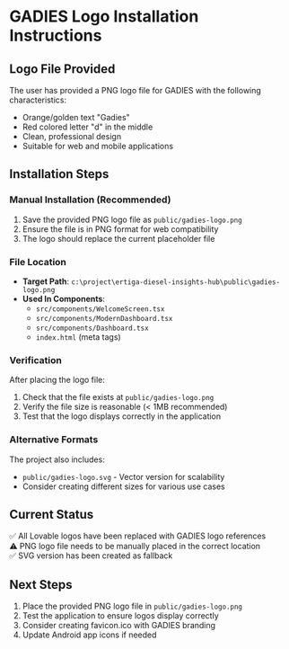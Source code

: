 # GADIES Logo Installation Instructions

## Logo File Provided
The user has provided a PNG logo file for GADIES with the following characteristics:
- Orange/golden text "Gadies" 
- Red colored letter "d" in the middle
- Clean, professional design
- Suitable for web and mobile applications

## Installation Steps

### Manual Installation (Recommended)
1. Save the provided PNG logo file as `public/gadies-logo.png`
2. Ensure the file is in PNG format for web compatibility
3. The logo should replace the current placeholder file

### File Location
- **Target Path**: `c:\project\ertiga-diesel-insights-hub\public\gadies-logo.png`
- **Used In Components**:
  - `src/components/WelcomeScreen.tsx`
  - `src/components/ModernDashboard.tsx` 
  - `src/components/Dashboard.tsx`
  - `index.html` (meta tags)

### Verification
After placing the logo file:
1. Check that the file exists at `public/gadies-logo.png`
2. Verify the file size is reasonable (< 1MB recommended)
3. Test that the logo displays correctly in the application

### Alternative Formats
The project also includes:
- `public/gadies-logo.svg` - Vector version for scalability
- Consider creating different sizes for various use cases

## Current Status
✅ All Lovable logos have been replaced with GADIES logo references  
⚠️ PNG logo file needs to be manually placed in the correct location  
✅ SVG version has been created as fallback  

## Next Steps
1. Place the provided PNG logo file in `public/gadies-logo.png`
2. Test the application to ensure logos display correctly
3. Consider creating favicon.ico with GADIES branding
4. Update Android app icons if needed
